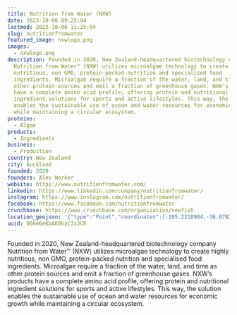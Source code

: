 ```yaml
---
title: Nutrition from Water (NXW)
date: 2023-10-06 09:25:04
lastmod: 2023-10-06 11:25:04
slug: nutritionfromwater
featured_image: nxwlogo.png
images:
  - nxwlogo.png
description: Founded in 2020, New Zealand-headquartered biotechnology company
  Nutrition from Water™ (NXW) utilizes microalgae technology to create highly
  nutritious, non GMO, protein-packed nutrition and specialised food
  ingredients. Microalgae require a fraction of the water, land, and time as
  other protein sources and emit a fraction of greenhouse gases. NXW’s products
  have a complete amino acid profile, offering protein and nutritional
  ingredient solutions for sports and active lifestyles. This way, the solution
  enables the sustainable use of ocean and water resources for economic growth
  while maintaining a circular ecosystem.
proteins:
  - Algae
products:
  - Ingredients
business:
  - Production
country: New Zealand
city: Auckland
founded: 2020
founders: Alex Worker
website: https://www.nutritionfromwater.com/
linkedin: https://www.linkedin.com/company/nutritionfromwater/
instagram: https://www.instagram.com/nutritionfromwater/
facebook: https://www.facebook.com/nutritionfromwater
crunchbase: https://www.crunchbase.com/organization/newfish
location_geojson: '{"type":"Point","coordinates":[-185.2218984,-36.8782037]}'
uuid: O6km6eKbAK0hyC7zJCR
---
```

Founded in 2020, New Zealand-headquartered biotechnology company Nutrition from Water™ (NXW) utilizes microalgae technology to create highly nutritious, non GMO, protein-packed nutrition and specialised food ingredients. Microalgae require a fraction of the water, land, and time as other protein sources and emit a fraction of greenhouse gases. NXW’s products have a complete amino acid profile, offering protein and nutritional ingredient solutions for sports and active lifestyles. This way, the solution enables the sustainable use of ocean and water resources for economic growth while maintaining a circular ecosystem.
